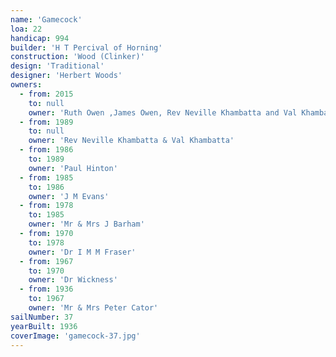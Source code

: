 ```yaml
---
name: 'Gamecock'
loa: 22
handicap: 994
builder: 'H T Percival of Horning'
construction: 'Wood (Clinker)'
design: 'Traditional'
designer: 'Herbert Woods'
owners:
  - from: 2015
    to: null
    owner: 'Ruth Owen ,James Owen, Rev Neville Khambatta and Val Khambatta'
  - from: 1989
    to: null
    owner: 'Rev Neville Khambatta & Val Khambatta'
  - from: 1986
    to: 1989
    owner: 'Paul Hinton'
  - from: 1985
    to: 1986
    owner: 'J M Evans'
  - from: 1978
    to: 1985
    owner: 'Mr & Mrs J Barham'
  - from: 1970
    to: 1978
    owner: 'Dr I M M Fraser'
  - from: 1967
    to: 1970
    owner: 'Dr Wickness'
  - from: 1936
    to: 1967
    owner: 'Mr & Mrs Peter Cator'
sailNumber: 37
yearBuilt: 1936
coverImage: 'gamecock-37.jpg'
---
```

